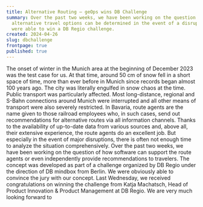 ```yaml
---
title: Alternative Routing – geOps wins DB Challenge
summary: Over the past two weeks, we have been working on the question of how
  alternative travel options can be determined in the event of a disruption. We
  were able to win a DB Regio challenge.
created: 2024-04-26
slug: dbchallenge
frontpage: true
published: true
---
```

The onset of winter in the Munich area at the beginning of December 2023 was the test case for us. At that time, around 50 cm of snow fell in a short space of time, more than ever before in Munich since records began almost 100 years ago. The city was literally engulfed in snow chaos at the time. Public transport was particularly affected. Most long-distance, regional and S-Bahn connections around Munich were interrupted and all other means of transport were also severely restricted. In Bavaria, route agents are the name given to those railroad employees who, in such cases, send out recommendations for alternative routes via all information channels. Thanks to the availability of up-to-date data from various sources and, above all, their extensive experience, the route agents do an excellent job. But especially in the event of major disruptions, there is often not enough time to analyze the situation comprehensively. 
Over the past two weeks, we have been working on the question of how software can support the route agents or even independently provide recommendations to travelers. The concept was developed as part of a challenge organized by DB Regio under the direction of DB mindbox from Berlin.
We were obviously able to convince the jury with our concept. Last Wednesday, we received congratulations on winning the challenge from Katja Machatsch, Head of Product Innovation & Product Management at DB Regio. We are very much looking forward to